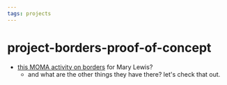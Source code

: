 ```yaml
---
tags: projects
---
```

# project-borders-proof-of-concept



* [this MOMA activity on borders](https://www.moma.org/learn/moma_learning/themes/maps-borders-and-networks/) for Mary Lewis?
    * and what are the other things they have there? let's check that out.